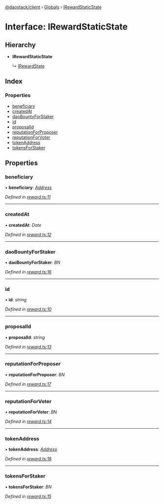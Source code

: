 [@daostack/client](../README.md) › [Globals](../globals.md) › [IRewardStaticState](irewardstaticstate.md)

# Interface: IRewardStaticState

## Hierarchy

* **IRewardStaticState**

  ↳ [IRewardState](irewardstate.md)

## Index

### Properties

* [beneficiary](irewardstaticstate.md#beneficiary)
* [createdAt](irewardstaticstate.md#createdat)
* [daoBountyForStaker](irewardstaticstate.md#daobountyforstaker)
* [id](irewardstaticstate.md#id)
* [proposalId](irewardstaticstate.md#proposalid)
* [reputationForProposer](irewardstaticstate.md#reputationforproposer)
* [reputationForVoter](irewardstaticstate.md#reputationforvoter)
* [tokenAddress](irewardstaticstate.md#tokenaddress)
* [tokensForStaker](irewardstaticstate.md#tokensforstaker)

## Properties

###  beneficiary

• **beneficiary**: *[Address](../globals.md#address)*

*Defined in [reward.ts:11](https://github.com/daostack/client/blob/84a7af3/src/reward.ts#L11)*

___

###  createdAt

• **createdAt**: *Date*

*Defined in [reward.ts:12](https://github.com/daostack/client/blob/84a7af3/src/reward.ts#L12)*

___

###  daoBountyForStaker

• **daoBountyForStaker**: *BN*

*Defined in [reward.ts:16](https://github.com/daostack/client/blob/84a7af3/src/reward.ts#L16)*

___

###  id

• **id**: *string*

*Defined in [reward.ts:10](https://github.com/daostack/client/blob/84a7af3/src/reward.ts#L10)*

___

###  proposalId

• **proposalId**: *string*

*Defined in [reward.ts:13](https://github.com/daostack/client/blob/84a7af3/src/reward.ts#L13)*

___

###  reputationForProposer

• **reputationForProposer**: *BN*

*Defined in [reward.ts:17](https://github.com/daostack/client/blob/84a7af3/src/reward.ts#L17)*

___

###  reputationForVoter

• **reputationForVoter**: *BN*

*Defined in [reward.ts:14](https://github.com/daostack/client/blob/84a7af3/src/reward.ts#L14)*

___

###  tokenAddress

• **tokenAddress**: *[Address](../globals.md#address)*

*Defined in [reward.ts:18](https://github.com/daostack/client/blob/84a7af3/src/reward.ts#L18)*

___

###  tokensForStaker

• **tokensForStaker**: *BN*

*Defined in [reward.ts:15](https://github.com/daostack/client/blob/84a7af3/src/reward.ts#L15)*

